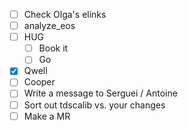 - [ ] Check Olga's elinks
- [ ] analyze_eos
- [ ] HUG
  - [ ] Book it
  - [ ] Go
- [x] Qwell
- [ ] Cooper
- [ ] Write a message to Serguei / Antoine
- [ ] Sort out tdscalib vs. your changes
- [ ] Make a MR
